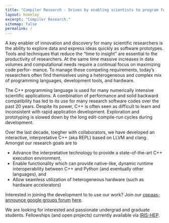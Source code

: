 ```yaml
---
title: "Compiler Research - Driven by enabling scientists to program for speed, Interoperability, Interactivity, Flexibility, and Reproducibility"
layout: homelay
excerpt: "Compiler Research."
sitemap: false
permalink: /
---
```



A key enabler of innovation and discovery for many scientific researchers is the ability to explore data and express ideas quickly as software prototypes. Tools and techniques that reduce the “time to insight” are essential to the productivity of researchers. At the same time massive increases in data volumes and computational needs require a continual focus on maximizing code perfor- mance. To manage these competing requirements, today’s researchers often find themselves using a heterogeneous and complex mix of programming languages, development tools, and hardware.

The C++ programming language is used for many numerically intensive scientific applications. A combination of performance and solid backward compatibility has led to its use for many research software codes over the past 20 years. Despite its power, C++ is often seen as difficult to learn and inconsistent with rapid application development. Exploration and prototyping is slowed down by the long edit-compile-run cycles during development.

Over the last decade, toegher with collaborators,
we have developed an interactive, interpretative C++ (aka REPL) based on LLVM and clang.
Amongst our research goals are to 
 * Advance the interpretative technology to provide a state-of-the-art C++ execution environment,
 * Enable functionality which can provide native-like, dynamic runtime interoperability between
C++ and Python (and eventually other languages), and
 * Allow seamless utilization of heterogeneous hardware (such as hardware accelerators)


Interested in joining the development to to use our work? Join our [cppaas-announce google groups forum](https://groups.google.com/forum/#!forum/cppaas-announce) [here](https://groups.google.com/forum/#!forum/cppaas-announce/join).

We are looking for interested and passionate undergrad and graduate students. Fellowships (and open projects) currently available via [IRIS-HEP](https://iris-hep.org/fellows.html).



